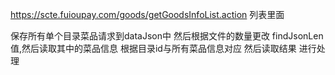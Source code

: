 <!--
 * @Author: sunj
 * @Date: 2021-06-21 15:22:31
 * @LastEditors: sunj
 * @LastEditTime: 2021-10-18 14:48:30
 * @FilePath: /dish_crawler/富掌柜云(fuioupay.com)/README.md
-->

https://scte.fuioupay.com/goods/getGoodsInfoList.action  列表里面

保存所有单个目录菜品请求到dataJson中 然后根据文件的数量更改 findJsonLen 值,然后读取其中的菜品信息
根据目录id与所有菜品信息对应 然后读取结果  进行处理
